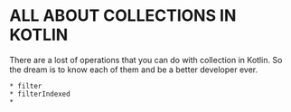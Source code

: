 # ALL ABOUT COLLECTIONS IN KOTLIN
There are a lost of operations that you can do with collection in Kotlin. 
So the dream is to know each of them and be a better developer ever.


    * filter
    * filterIndexed
    * 
